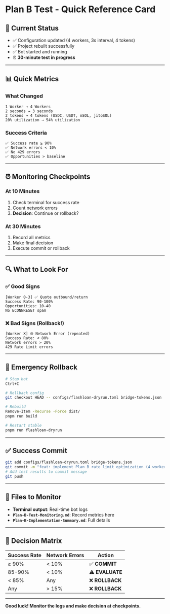# Plan B Test - Quick Reference Card

## 🎯 Current Status
- ✅ Configuration updated (4 workers, 3s interval, 4 tokens)
- ✅ Project rebuilt successfully
- ✅ Bot started and running
- ⏰ **30-minute test in progress**

---

## 📊 Quick Metrics

### What Changed
```
1 Worker → 4 Workers
2 seconds → 3 seconds
2 tokens → 4 tokens (USDC, USDT, mSOL, jitoSOL)
20% utilization → 54% utilization
```

### Success Criteria
```
✅ Success rate ≥ 90%
✅ Network errors < 10%
✅ No 429 errors
✅ Opportunities > baseline
```

---

## ⏰ Monitoring Checkpoints

### At 10 Minutes
1. Check terminal for success rate
2. Count network errors
3. **Decision**: Continue or rollback?

### At 30 Minutes
1. Record all metrics
2. Make final decision
3. Execute commit or rollback

---

## 🔍 What to Look For

### ✅ Good Signs
```
[Worker 0-3] ✅ Quote outbound/return
Success Rate: 90-100%
Opportunities: 10-40
No ECONNRESET spam
```

### ❌ Bad Signs (Rollback!)
```
[Worker X] 🌐 Network Error (repeated)
Success Rate: < 80%
Network errors > 20%
429 Rate Limit errors
```

---

## 🚨 Emergency Rollback

```bash
# Stop bot
Ctrl+C

# Rollback config
git checkout HEAD -- configs/flashloan-dryrun.toml bridge-tokens.json

# Rebuild
Remove-Item -Recurse -Force dist/
pnpm run build

# Restart stable
pnpm run flashloan-dryrun
```

---

## ✅ Success Commit

```bash
git add configs/flashloan-dryrun.toml bridge-tokens.json
git commit -m "feat: implement Plan B rate limit optimization (4 workers, 4 tokens)"
# Add test results to commit message
git push
```

---

## 📝 Files to Monitor

- **Terminal output**: Real-time bot logs
- **`Plan-B-Test-Monitoring.md`**: Record metrics here
- **`Plan-B-Implementation-Summary.md`**: Full details

---

## 🎯 Decision Matrix

| Success Rate | Network Errors | Action |
|-------------|----------------|---------|
| ≥ 90% | < 10% | ✅ **COMMIT** |
| 85-90% | < 10% | ⚠️ **EVALUATE** |
| < 85% | Any | ❌ **ROLLBACK** |
| Any | > 15% | ❌ **ROLLBACK** |

---

**Good luck! Monitor the logs and make decision at checkpoints.**

